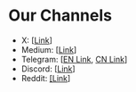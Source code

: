 # Our Channels

* X: \[[Link](https://twitter.com/lista\_dao)]&#x20;
* Medium: \[[Link](https://medium.com/@ListaDAO)]&#x20;
* Telegram: \[[EN Link](https://t.me/ListaDAO), [CN Link](https://t.me/ListaDAO\_CN)]&#x20;
* Discord: \[[Link](https://discord.com/invite/listadao)]
* Reddit: [\[Link](https://www.reddit.com/r/ListaDAO/)]&#x20;
